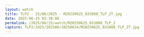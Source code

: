 ```yaml
---
layout: watch
title: TLP2 - 25/06/2025 - M20250625_033808_TLP_2T.jpg
date: 2025-06-25 03:38:08
permalink: /2025/06/25/watch/M20250625_033808_TLP_2
capture: TLP2/2025/202506/20250624/M20250625_033808_TLP_2T.jpg
---
```

